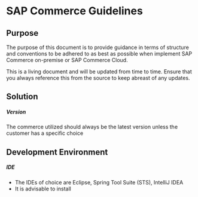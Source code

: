 # SAP Commerce Guidelines

## Purpose
The purpose of this document is to provide guidance in terms of structure and conventions to be adhered to as best as possible when implement  SAP Commerce on-premise or SAP Commerce Cloud. 

This is a living document and will be updated from time to time. Ensure that you always reference this from the source to keep abreast of any updates. 

## Solution
	
 ##### Version
The commerce utilized should always be the latest version unless the customer has a specific choice

## Development Environment

##### IDE
- The IDEs of choice are Eclipse, Spring Tool Suite (STS), IntelliJ IDEA
- It is advisable to install 

<!--stackedit_data:
eyJoaXN0b3J5IjpbLTkxMDY0ODM0NiwxNzc1NDc1NDEsLTgxOD
c0Mzc2N119
-->